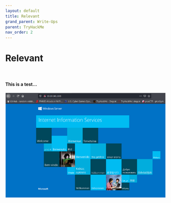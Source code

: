 ```yaml
---
layout: default
title: Relevant
grand_parent: Write-Ups
parent: TryHackMe
nav_order: 2
---
```


# Relevant
<br>

#### This is a test...
![Initial Page](https://github.com/harisqazi1/blog/blob/9aa33c646671f8e9b57e1cef5f868be3a10c94b0/assets/Pasted%20image%2020210613181039.png)